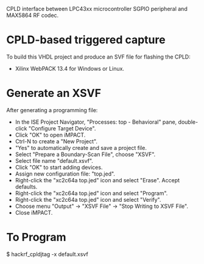 CPLD interface between LPC43xx microcontroller SGPIO peripheral and MAX5864
RF codec.

CPLD-based triggered capture
============================

To build this VHDL project and produce an SVF file for flashing the CPLD:

* Xilinx WebPACK 13.4 for Windows or Linux.

Generate an XSVF
================

After generating a programming file:

* In the ISE Project Navigator, "Processes: top - Behavioral" pane, double-click "Configure Target Device".
* Click "OK" to open iMPACT.
* Ctrl-N to create a "New Project".
* "Yes" to automatically create and save a project file.
* Select "Prepare a Boundary-Scan File", choose "XSVF".
* Select file name "default.xsvf".
* Click "OK" to start adding devices.
* Assign new configuration file: "top.jed".
* Right-click the "xc2c64a top.jed" icon and select "Erase". Accept defaults.
* Right-click the "xc2c64a top.jed" icon and select "Program".
* Right-click the "xc2c64a top.jed" icon and select "Verify".
* Choose menu "Output" -> "XSVF File" -> "Stop Writing to XSVF File".
* Close iMPACT.

To Program
==========

$ hackrf_cpldjtag -x default.xsvf
